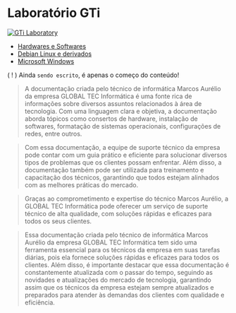 # Laboratório GTi

[![GTi Laboratory](https://github.com/systemboys/GTi_Laboratory/raw/main/images/consertodecomputador.jpg "GTi Laboratory")](https://github.com/systemboys/GTi_Laboratory/raw/main/images/consertodecomputador.jpg "GTi Laboratory")

- [Hardwares e Softwares](https://github.com/systemboys/GTi_Laboratory/tree/main/Hardwares%20e%20Softwares#laborat%C3%B3rio-gti--hardwares-e-softwares "Hardwares e Softwares")
- [Debian Linux e derivados](https://github.com/systemboys/GTi_Laboratory/tree/main/Debian%20Linux%20e%20derivados#debian-linux-e-derivados "Debian Linux e derivados")
- [Microsoft Windows](https://github.com/systemboys/GTi_Laboratory/tree/main/Microsoft%20Windows#assuntos-windows "Microsoft Windows")

( ! ) Ainda `sendo escrito`, é apenas o começo do conteúdo!

> A documentação criada pelo técnico de informática Marcos Aurélio da empresa GLOBAL TEC Informática é uma fonte rica de informações sobre diversos assuntos relacionados à área de tecnologia. Com uma linguagem clara e objetiva, a documentação aborda tópicos como consertos de hardware, instalação de softwares, formatação de sistemas operacionais, configurações de redes, entre outros.

> Com essa documentação, a equipe de suporte técnico da empresa pode contar com um guia prático e eficiente para solucionar diversos tipos de problemas que os clientes possam enfrentar. Além disso, a documentação também pode ser utilizada para treinamento e capacitação dos técnicos, garantindo que todos estejam alinhados com as melhores práticas do mercado.

> Graças ao comprometimento e expertise do técnico Marcos Aurélio, a GLOBAL TEC Informática pode oferecer um serviço de suporte técnico de alta qualidade, com soluções rápidas e eficazes para todos os seus clientes.

> Essa documentação criada pelo técnico de informática Marcos Aurélio da empresa GLOBAL TEC Informática tem sido uma ferramenta essencial para os técnicos da empresa em suas tarefas diárias, pois ela fornece soluções rápidas e eficazes para todos os clientes. Além disso, é importante destacar que essa documentação é constantemente atualizada com o passar do tempo, seguindo as novidades e atualizações do mercado de tecnologia, garantindo assim que os técnicos da empresa estejam sempre atualizados e preparados para atender às demandas dos clientes com qualidade e eficiência.